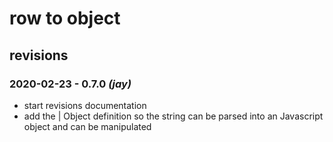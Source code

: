 # row to object
## revisions

### 2020-02-23 - 0.7.0 _(jay)_
- start revisions documentation
- add the | Object definition so the string can be parsed into an Javascript object and can be manipulated
